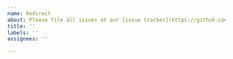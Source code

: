 ```yaml
---
name: Redirect
about: Please file all issues at our [issue tracker](https://github.com/CancerDataAggregator/readthedocs/issues)
title: ''
labels: ''
assignees: ''

---
```


